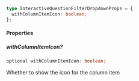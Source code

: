 ```ts
type InteractiveQuestionFilterDropdownProps = {
  withColumnItemIcon: boolean;
};
```

#### Properties

##### withColumnItemIcon?

```ts
optional withColumnItemIcon: boolean;
```

Whether to show the icon for the column item
